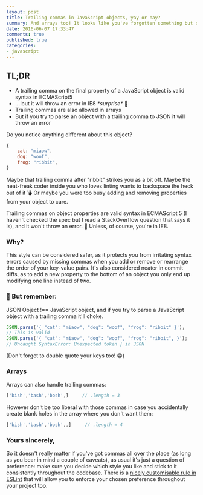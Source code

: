 ```yaml
---
layout: post
title: Trailing commas in JavaScript objects, yay or nay?
summary: And arrays too! It looks like you've forgotten something but does it really matter?
date: 2016-06-07 17:33:47
comments: true
published: true
categories:
- javascript
---
```


<div class="c-tldr">
    <h2 class="c-tldr__title">TL;DR</h2>
    <ul>
<li>A trailing comma on the final property of a JavaScript object is valid syntax in ECMAScript5</li>
<li>... but it will throw an error in IE8 <em>*surprise*</em> 🎉</li>
<li>Trailing commas are also allowed in arrays</li>
<li>But if you try to parse an object with a trailing comma to JSON it will throw an error</li>
</ul>
</div>

Do you notice anything different about this object?

```javascript
{
    cat: "miaow",
    dog: "woof",
    frog: "ribbit",
}
```

Maybe that trailing comma after "ribbit" strikes you as a bit off. Maybe the neat-freak coder inside you who loves linting wants to backspace the heck out of it 💣 Or maybe you were too busy adding and removing properties from your object to care.

Trailing commas on object properties are valid syntax in ECMAScript 5 (I haven't checked the spec but I read a StackOverflow question that says it is), and it won't throw an error. 🚨 Unless, of course, you're in IE8.

### Why?

This style can be considered safer, as it protects you from irritating syntax errors caused by missing commas when you add or remove or rearrange the order of your key-value pairs. It's also considered neater in commit diffs, as to add a new property to the bottom of an object you only end up modifying one line instead of two.

### 🚨 But remember:

JSON Object !== JavaScript object, and if you try to parse a JavaScript object with a trailing comma it'll choke.

```javascript
JSON.parse('{ "cat": "miaow", "dog": "woof", "frog": "ribbit" }');
// This is valid
JSON.parse('{ "cat": "miaow", "dog": "woof", "frog": "ribbit", }');
// Uncaught SyntaxError: Unexpected token } in JSON
```

(Don't forget to double quote your keys too! 😁)

### Arrays

Arrays can also handle trailing commas:

```javascript
['bish','bash','bosh',]     // .length = 3
```

However don't be too liberal with those commas in case you accidentally create blank holes in the array where you don't want them:

```javascript
['bish','bash','bosh',,]     // .length = 4
```

### Yours sincerely,

So it doesn't really matter if you've got commas all over the place (as long as you bear in mind a couple of caveats), as usual it's just a question of preference: make sure you decide which style you like and stick to it consistently throughout the codebase. There is a [nicely customisable rule in ESLint](http://eslint.org/docs/rules/comma-dangle) that will allow you to enforce your chosen preference throughout your project too.